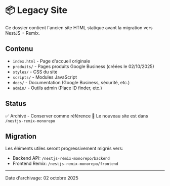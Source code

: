 # 📦 Legacy Site

Ce dossier contient l'ancien site HTML statique avant la migration vers NestJS + Remix.

## Contenu

- `index.html` - Page d'accueil originale
- `produits/` - Pages produits Google Business (créées le 02/10/2025)
- `styles/` - CSS du site
- `scripts/` - Modules JavaScript
- `docs/` - Documentation (Google Business, sécurité, etc.)
- `admin/` - Outils admin (Place ID finder, etc.)

## Status

✅ Archivé - Conserver comme référence
🚀 Le nouveau site est dans `/nestjs-remix-monorepo`

## Migration

Les éléments utiles seront progressivement migrés vers:
- Backend API: `/nestjs-remix-monorepo/backend`
- Frontend Remix: `/nestjs-remix-monorepo/frontend`

---
Date d'archivage: 02 octobre 2025
